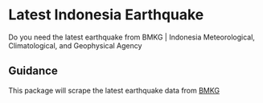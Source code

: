 # Latest Indonesia Earthquake
Do you need the latest earthquake from BMKG | Indonesia Meteorological, Climatological, and Geophysical Agency

## Guidance
This package will scrape the latest earthquake data from [BMKG](https://www.bmkg.go.id/)

